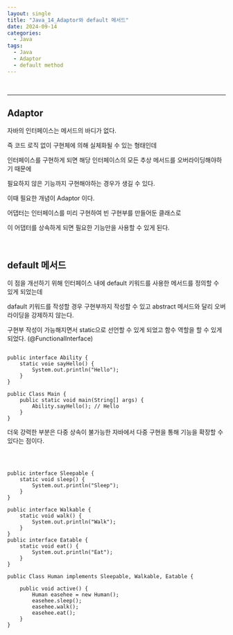 ```yaml
---
layout: single
title: "Java_14_Adaptor와 default 메서드"
date: 2024-09-14
categories:
  - Java
tags:
  - Java
  - Adaptor
  - default method
---
```


<br>

---

## Adaptor

자바의 인터페이스는 메서드의 바디가 없다.

즉 코드 로직 없이 구현체에 의해 실체화될 수 있는 형태인데

인터페이스를 구현하게 되면 해당 인터페이스의 모든 추상 메서드를 오버라이딩해야하기 때문에

필요하지 않은 기능까지 구현해야하는 경우가 생길 수 있다.

이때 필요한 개념이 Adaptor 이다.

어댑터는 인터페이스를 미리 구현하여 빈 구현부를 만들어둔 클래스로

이 어댑터를 상속하게 되면 필요한 기능만을 사용할 수 있게 된다.

<br>

## default 메서드
이 점을 개선하기 위해 인터페이스 내에 default 키워드를 사용한 메서드를 정의할 수 있게 되었는데

dafault 키워드를 작성할 경우 구현부까지 작성할 수 있고 
abstract 메서드와 달리 오버라이딩을 강제하지 않는다.

구현부 작성이 가능해지면서 static으로 선언할 수 있게 되었고
함수 역할을 할 수 있게 되었다. 
(@FunctionalInterface)

<pre><code>
public interface Ability {
    static voie sayHello() {
        System.out.println("Hello");
    }
}

public Class Main {
    public static void main(String[] args) {
        Ability.sayHello(); // Hello
    }
}
</code></pre>

더욱 강력한 부분은 다중 상속이 불가능한 자바에서 
다중 구현을 통해 기능을 확장할 수 있다는 점이다.

<br>

<pre><code>
public interface Sleepable {
    static void sleep() {
        System.out.println("Sleep");
    }
}

public interface Walkable {
    static void walk() {
        System.out.println("Walk");
    }
}
public interface Eatable {
    static void eat() {
        System.out.println("Eat");
    }
}

public Class Human implements Sleepable, Walkable, Eatable {

    public void active() {
        Human easehee = new Human();
        easehee.sleep();
        easehee.walk();
        easehee.eat();
    }
}
</code></pre>



<br>

<dt>
